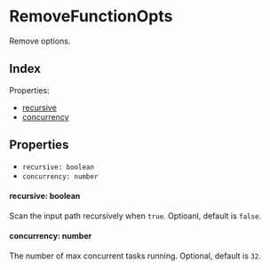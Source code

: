 
# RemoveFunctionOpts


Remove options.

## Index



Properties:

- [recursive](#recursive)
- [concurrency](#concurrency)



## Properties

- `recursive: boolean`
- `concurrency: number`


#### recursive: boolean

Scan the input path recursively when `true`. Optioanl, default is `false`.






#### concurrency: number

The number of max concurrent tasks running. Optional, default is `32`.





